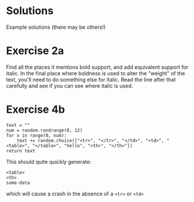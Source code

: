 # Solutions

Example solutions (there may be others!)

# Exercise 2a

Find all the places it mentions bold support, and add equivalent support for italic.
In the final place where boldness is used to alter the "weight" of the text, you'll
need to do something else for italic. Read the line after that carefully and see if
you can see where italic is used.

# Exercise 4b

```
text = ""
num = random.randrange(0, 12)
for x in range(0, num):
    text += random.choice(["<tr>", "</tr>", "</td>", "<td>", "<table>", "</table>", "hello", "<th>", "</th>"])
return text
```

This should quite quickly generate:

```
<table>
<th>
some-data
```

which will cause a crash in the absence of a `<tr>` or `<td>`
